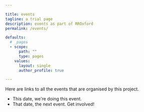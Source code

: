```yaml
---

title: events
tagline: a trial page
description: events as part of RROxford
permalink: /events/

defaults:
  # _pages
  - scope:
      path: ""
      type: pages
    values:
      layout: single
      author_profile: true

---
```




Here are links to all the events that are organised by this project.

- This date, we're doing this event.
- That date, the next event. Get involved!